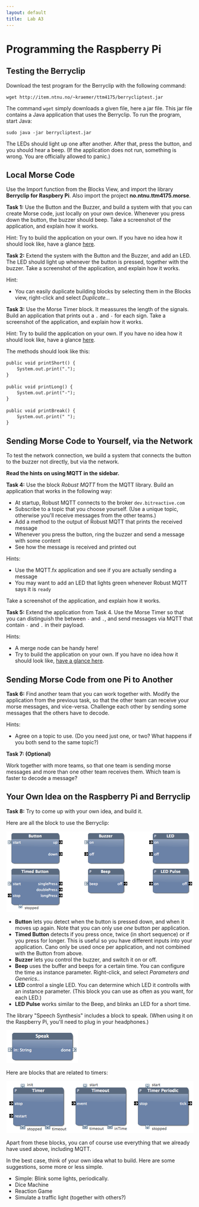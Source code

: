 ```yaml
---
layout: default
title:  Lab A3
---
```


# Programming the Raspberry Pi


## Testing the Berryclip

Download the test program for the Berryclip with the following command:

    wget http://item.ntnu.no/~kraemer/ttm4175/berrycliptest.jar

The command `wget` simply downloads a given file, here a jar file. This jar file contains a Java application that uses the Berryclip. To run the program, start Java:

    sudo java -jar berrycliptest.jar
    
The LEDs should light up one after another. After that, press the button, and you should hear a beep. (If the application does not run, something is wrong. You are officially allowed to panic.)


## Local Morse Code

Use the Import function from the Blocks View, and import the library **Berryclip for Raspbery Pi**.
Also import the project **no.ntnu.ttm4175.morse**.


**Task 1:**
Use the Button and the Buzzer, and build a system with that you can create Morse code, just locally on your own device. Whenever you press down the button, the buzzer should beep. Take a screenshot of the application, and explain how it works.

Hint: Try to build the application on your own. If you have no idea how it should look like, have a glance [here][here2].

[here2]: images/local-morse-code.png


**Task 2:**
Extend the system with the Button and the Buzzer, and add an LED. The LED should light up whenever the button is pressed, together with the buzzer.
Take a screenshot of the application, and explain how it works.

Hint:

* You can easily duplicate building blocks by selecting them in the Blocks view, right-click and select *Duplicate...*


**Task 3:**
Use the Morse Timer block. It meassures the length of the signals. Build an application that prints out a `.` and `-` for each sign. 
Take a screenshot of the application, and explain how it works. 

Hint: Try to build the application on your own. If you have no idea how it should look like, have a glance [here][here3].

[here3]: images/local-morse-code-2.png


The methods should look like this:

	public void printShort() {
		System.out.print(".");
	}

	public void printLong() {
		System.out.print("-");
	}
	
	public void printBreak() {
		System.out.print(" ");
	}


<!--**Task 3:**
Explain the morse timer block.-->


## Sending Morse Code to Yourself, via the Network

To test the network connection, we build a system that connects the button to the buzzer not directly, but via the network.

**Read the hints on using MQTT in the sidebar.**

**Task 4:**
Use the block *Robust MQTT* from the MQTT library. Build an application that works in the following way:

* At startup, Robust MQTT connects to the broker `dev.bitreactive.com`
* Subscribe to a topic that you choose yourself. (Use a unique topic, otherwise you'll receive messages from the other teams.)
* Add a method to the output of Robust MQTT that prints the received message
* Whenever you press the button, ring the buzzer and send a message with some content
* See how the message is received and printed out

Hints:

* Use the MQTT.fx application and see if you are actually sending a message
* You may want to add an LED that lights green whenever Robust MQTT says it is `ready`

Take a screenshot of the application, and explain how it works. 


**Task 5:**
Extend the application from Task 4. Use the Morse Timer so that you can distinguish the between `-` and `.`, and send messages via MQTT that contain `-` and `.` in their payload.

Hints:

* A merge node can be handy here!
* Try to build the application on your own. If you have no idea how it should look like, [have a glance here].

[have a glance here]: images/morse-code-3.png


## Sending Morse Code from one Pi to Another

**Task 6:**
Find another team that you can work together with. Modify the application from the previous task, so that the other team can receive your morse messages, and vice-versa. Challenge each other by sending some messages that the others have to decode.

Hints:

* Agree on a topic to use. (Do you need just one, or two? What happens if you both send to the same topic?)

**Task 7: (Optional)**

Work together with more teams, so that one team is sending morse messages and more than one other team receives them. Which team is faster to decode a message?


## Your Own Idea on the Raspberry Pi and Berryclip

**Task 8:**
Try to come up with your own idea, and build it.


Here are all the block to use the Berryclip:

![alt](images/blocks-berryclip.png)

* **Button** lets you detect when the button is pressed down, and when it moves up again. Note that you can only use *one* button per application.
* **Timed Button** detects if you press once, twice (in short sequence) or if you press for longer. This is useful so you have different  inputs into your application. Cano only be used once per application, and not combined with the Button from above.
* **Buzzer** lets you control the buzzer, and switch it on or off.
* **Beep** uses the buffer and beeps for a certain time. You can configure the time as instance parameter. Right-click, and select *Parameters and Generics..*
* **LED** control a single LED. You can determine which LED it controlls with an instance parameter. (This block you can use as often as you want, for each LED.)
* **LED Pulse** works similar to the Beep, and blinks an LED for a short time.

The library "Speech Synthesis" includes a block to speak. (When using it on the Raspberry Pi, you'll need to plug in your headphones.)

![alt](images/blocks-speak.png)

Here are blocks that are related to timers:

![alt](images/blocks-timers.png)

Apart from these blocks, you can of course use everything that we already have used above, including MQTT.


In the best case, think of your own idea what to build. Here are some suggestions, some more or less simple. 

* Simple: Blink some lights, periodically.
* Dice Machine
* Reaction Game
* Simulate a traffic light (together with others?) 


